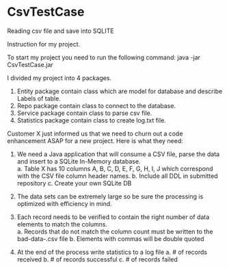 # CsvTestCase
Reading csv file and save into SQLITE

Instruction for my project.

To start my project you need to run the following command:
java -jar CsvTestCase.jar

I divided my project into 4 packages.
1) Entity package contain class which are model for database and describe Labels of table.
2) Repo package contain class to connect to the database.
3) Service package contain class to parse csv file.
4) Statistics package contain class to create log.txt file.


 

Customer X just informed us that we need to churn out a code enhancement ASAP for a new project.  Here is what they need:
 
1. We need a Java application that will consume a CSV file, parse the data and insert to a SQLite In-Memory database.  
a. Table X has 10 columns A, B, C, D, E, F, G, H, I, J which correspond with the CSV file column header names.
b. Include all DDL in submitted repository
c. Create your own SQLite DB
 
2. The data sets can be extremely large so be sure the processing is optimized with efficiency in mind.  
 
3. Each record needs to be verified to contain the right number of data elements to match the columns.  
a. Records that do not match the column count must be written to the bad-data-<timestamp>.csv file
b. Elements with commas will be double quoted
 
4. At the end of the process write statistics to a log file
a. # of records received
b. # of records successful
c. # of records failed


